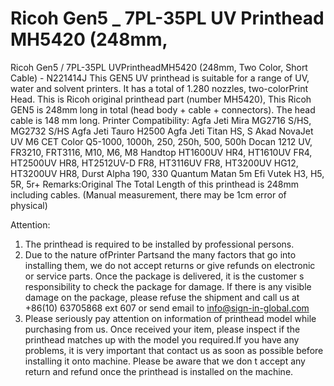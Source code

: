 # Ricoh Gen5 _ 7PL-35PL UV Printhead MH5420 (248mm, 

Ricoh Gen5 / 7PL-35PL UVPrintheadMH5420 (248mm, Two Color, Short Cable) - N221414J
This GEN5 UV printhead is suitable for a range of UV, water and solvent printers. It has a total of 1.280 nozzles, two-colorPrint Head.
This is Ricoh original printhead part (number MH5420), This Ricoh GEN5 is 248mm long in total (head body + cable + connectors). The head cable is 148 mm long.
Printer Compatibility:
Agfa Jeti Mira MG2716 S/HS, MG2732 S/HS
Agfa Jeti Tauro H2500
Agfa Jeti Titan HS, S
Akad NovaJet UV M6
CET Color Q5-1000, 1000h, 250, 250h, 500, 500h
Docan 1212 UV, FR3210, FRT3116, M10, M6, M8
Handtop HT1600UV HR4, HT1610UV FR4, HT2500UV HR8, HT2512UV-D FR8, HT3116UV FR8, HT3200UV HG12, HT3200UV HR8,
Durst Alpha 190, 330
Quantum Matan 5m
Efi Vutek H3, H5, 5R, 5r+
Remarks:Original
The Total Length of this printhead is 248mm including cables. (Manual measurement, there may be 1cm error of physical)


Attention:
1. The printhead is required to be installed by professional persons.
2. Due to the nature ofPrinter Partsand the many factors that go into installing them, we do not accept returns or give refunds on electronic or service parts. Once the package is delivered, it is the customer s responsibility to check the package for damage. If there is any visible damage on the package, please refuse the shipment and call us at +86(10) 63705868 ext 607 or send email to info@sign-in-global.com
3. Please seriously pay attention on information of printhead model while purchasing from us. Once received your item, please inspect if the printhead matches up with the model you required.If you have any problems, it is very important that contact us as soon as possible before installing it onto machine. Please be aware that we don t accept any return and refund once the printhead is installed on the machine.
